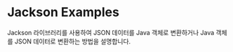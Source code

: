 # Jackson Examples

Jackson 라이브러리를 사용하여 JSON 데이터를 Java 객체로 변환하거나 Java 객체를 JSON 데이터로 변환하는 방법을 설명합니다.
